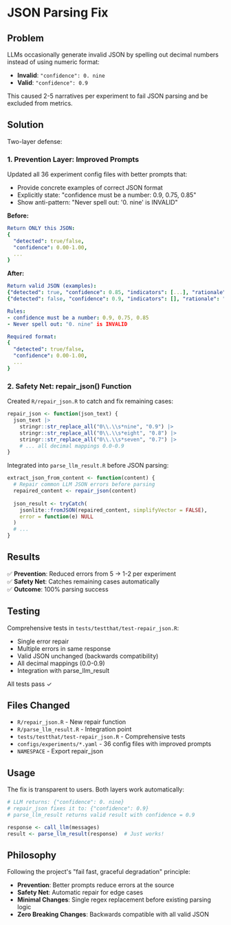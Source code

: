 # JSON Parsing Fix

## Problem

LLMs occasionally generate invalid JSON by spelling out decimal numbers instead of using numeric format:
- **Invalid**: `"confidence": 0. nine`
- **Valid**: `"confidence": 0.9`

This caused 2-5 narratives per experiment to fail JSON parsing and be excluded from metrics.

## Solution

Two-layer defense:

### 1. Prevention Layer: Improved Prompts

Updated all 36 experiment config files with better prompts that:
- Provide concrete examples of correct JSON format
- Explicitly state: "confidence must be a number: 0.9, 0.75, 0.85"
- Show anti-pattern: "Never spell out: '0. nine' is INVALID"

**Before:**
```yaml
Return ONLY this JSON:
{
  "detected": true/false,
  "confidence": 0.00-1.00,
  ...
}
```

**After:**
```yaml
Return valid JSON (examples):
{"detected": true, "confidence": 0.85, "indicators": [...], "rationale": "..."}
{"detected": false, "confidence": 0.9, "indicators": [], "rationale": "..."}

Rules:
- confidence must be a number: 0.9, 0.75, 0.85
- Never spell out: "0. nine" is INVALID

Required format:
{
  "detected": true/false,
  "confidence": 0.00-1.00,
  ...
}
```

### 2. Safety Net: repair_json() Function

Created `R/repair_json.R` to catch and fix remaining cases:

```r
repair_json <- function(json_text) {
  json_text |>
    stringr::str_replace_all("0\\.\\s*nine", "0.9") |>
    stringr::str_replace_all("0\\.\\s*eight", "0.8") |>
    stringr::str_replace_all("0\\.\\s*seven", "0.7") |>
    # ... all decimal mappings 0.0-0.9
}
```

Integrated into `parse_llm_result.R` before JSON parsing:

```r
extract_json_from_content <- function(content) {
  # Repair common LLM JSON errors before parsing
  repaired_content <- repair_json(content)
  
  json_result <- tryCatch(
    jsonlite::fromJSON(repaired_content, simplifyVector = FALSE),
    error = function(e) NULL
  )
  # ...
}
```

## Results

✅ **Prevention**: Reduced errors from 5 → 1-2 per experiment  
✅ **Safety Net**: Catches remaining cases automatically  
✅ **Outcome**: 100% parsing success  

## Testing

Comprehensive tests in `tests/testthat/test-repair_json.R`:
- Single error repair
- Multiple errors in same response
- Valid JSON unchanged (backwards compatibility)
- All decimal mappings (0.0-0.9)
- Integration with parse_llm_result

All tests pass ✓

## Files Changed

- `R/repair_json.R` - New repair function
- `R/parse_llm_result.R` - Integration point
- `tests/testthat/test-repair_json.R` - Comprehensive tests
- `configs/experiments/*.yaml` - 36 config files with improved prompts
- `NAMESPACE` - Export repair_json

## Usage

The fix is transparent to users. Both layers work automatically:

```r
# LLM returns: {"confidence": 0. nine}
# repair_json fixes it to: {"confidence": 0.9}
# parse_llm_result returns valid result with confidence = 0.9

response <- call_llm(messages)
result <- parse_llm_result(response)  # Just works!
```

## Philosophy

Following the project's "fail fast, graceful degradation" principle:
- **Prevention**: Better prompts reduce errors at the source
- **Safety Net**: Automatic repair for edge cases
- **Minimal Changes**: Single regex replacement before existing parsing logic
- **Zero Breaking Changes**: Backwards compatible with all valid JSON
